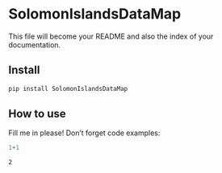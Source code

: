 SolomonIslandsDataMap
================

<!-- WARNING: THIS FILE WAS AUTOGENERATED! DO NOT EDIT! -->

This file will become your README and also the index of your
documentation.

## Install

``` sh
pip install SolomonIslandsDataMap
```

## How to use

Fill me in please! Don’t forget code examples:

``` python
1+1
```

    2
